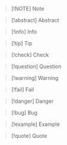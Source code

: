 >[!NOTE] Note

>[!abstract] Abstract

>[!info] Info

>[!tip] Tip

>[!check] Check

>[!question] Question

>[!warning] Warning

>[!fail] Fail

>[!danger] Danger

>[!bug] Bug

>[!example] Example

>[!quote] Quote

